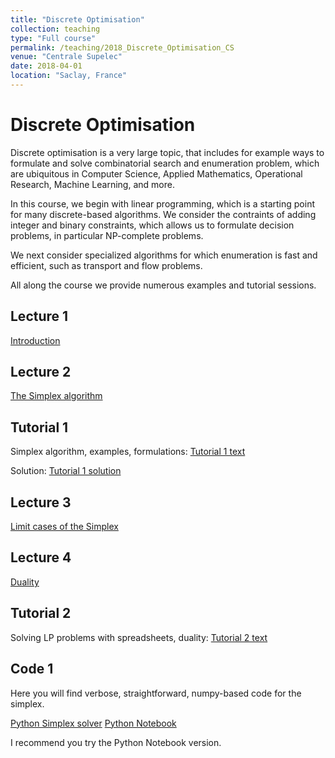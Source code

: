 ```yaml
---
title: "Discrete Optimisation"
collection: teaching
type: "Full course"
permalink: /teaching/2018_Discrete_Optimisation_CS
venue: "Centrale Supelec"
date: 2018-04-01
location: "Saclay, France"
---
```


Discrete Optimisation
===============

Discrete optimisation is a very large topic, that includes for example
ways to formulate and solve combinatorial search and enumeration problem, which
are ubiquitous in Computer Science, Applied Mathematics, Operational
Research, Machine Learning, and more.

In this course, we begin with linear programming, which is a starting
point for many discrete-based algorithms. We consider the contraints
of adding integer and binary constraints, which allows us to formulate
decision problems, in particular NP-complete problems.

We next consider specialized algorithms for which enumeration is fast
and efficient, such as transport and flow problems.

All along the course we provide numerous examples and tutorial sessions.


Lecture 1
--------


[Introduction](/files/01_intro_optim_en.pdf)

Lecture 2
--------

[The Simplex algorithm](/files/02_simplexe_en.pdf)

Tutorial 1
--------

Simplex algorithm, examples, formulations: [Tutorial 1 text](/files/TD1-algo_en.pdf)

Solution: [Tutorial 1 solution](/files/TD1-solution.pdf)

Lecture 3
--------

[Limit cases of the Simplex](/files/03_limites_en.pdf)

Lecture 4
--------

[Duality](/files/04_duality_en.pdf)

Tutorial 2
--------

Solving LP problems with spreadsheets, duality:
[Tutorial 2 text](/files/TD2_optim_en.pdf)

Code 1
--------
Here you will find verbose, straightforward, numpy-based code for the
simplex.

[Python Simplex solver](/files/simplexe.py)
[Python Notebook](/files/Simplexe.ipynb)

I recommend you try the Python Notebook version.
